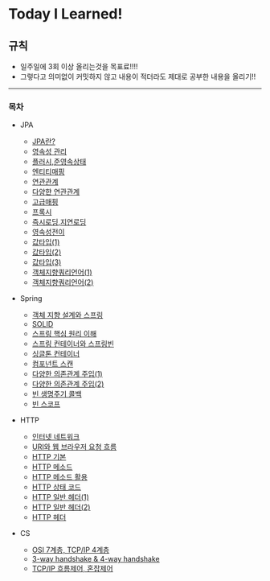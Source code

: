 # Today I Learned!

## 규칙
- 일주일에 3회 이상 올리는것을 목표료!!!!
- 그렇다고 의미없이 커밋하지 않고 내용이 적더라도 제대로 공부한 내용을 올리기!!

---
### 목차

- JPA
  - [JPA란?](https://github.com/juhwan-Ki/TIL/blob/main/JPA/JPA%EB%9E%80%3F.md)
  - [영속성 관리](https://github.com/juhwan-Ki/TIL/blob/main/JPA/%EC%98%81%EC%86%8D%EC%84%B1%EA%B4%80%EB%A6%AC.md)
  - [플러시,준영속상태](https://github.com/juhwan-Ki/TIL/blob/main/JPA/%ED%94%8C%EB%9F%AC%EC%8B%9C%2C%EC%A4%80%EC%98%81%EC%86%8D%EC%83%81%ED%83%9C.md)
  - [엔티티매핑](https://github.com/juhwan-Ki/TIL/blob/main/JPA/%EC%97%94%ED%8B%B0%ED%8B%B0%EB%A7%A4%ED%95%91.md)
  - [연관관계](https://github.com/juhwan-Ki/TIL/blob/main/JPA/%EC%97%B0%EA%B4%80%EA%B4%80%EA%B3%84.md)
  - [다양햔 연관관계](https://github.com/juhwan-Ki/TIL/blob/main/JPA/%EB%8B%A4%EC%96%91%ED%95%9C%20%EC%97%B0%EA%B4%80%EA%B4%80%EA%B3%84.md)
  - [고급매핑](https://github.com/juhwan-Ki/TIL/blob/main/JPA/%EA%B3%A0%EA%B8%89%EB%A7%A4%ED%95%91.md)
  - [프록시](https://github.com/juhwan-Ki/TIL/blob/main/JPA/%ED%94%84%EB%A1%9D%EC%8B%9C.md)
  - [즉시로딩,지연로딩](https://github.com/juhwan-Ki/TIL/blob/main/JPA/%EC%A6%89%EC%8B%9C%EB%A1%9C%EB%94%A9%2C%EC%A7%80%EC%97%B0%EB%A1%9C%EB%94%A9.md)
  - [영속성전이](https://github.com/juhwan-Ki/TIL/blob/main/JPA/%EC%98%81%EC%86%8D%EC%84%B1%EC%A0%84%EC%9D%B4.md)
  - [값타입(1)](https://github.com/juhwan-Ki/TIL/blob/main/JPA/%EA%B0%92%ED%83%80%EC%9E%85(1).md)
  - [값타입(2)](https://github.com/juhwan-Ki/TIL/blob/main/JPA/%EA%B0%92%ED%83%80%EC%9E%85(2).md)
  - [값타입(3)](https://github.com/juhwan-Ki/TIL/blob/main/JPA/%EA%B0%92%ED%83%80%EC%9E%85(3).md)
  - [객체지향쿼리언어(1)](https://github.com/juhwan-Ki/TIL/blob/main/JPA/%EA%B0%9D%EC%B2%B4%EC%A7%80%ED%96%A5%EC%BF%BC%EB%A6%AC%EC%96%B8%EC%96%B4(1).md)
  - [객체지향쿼리언어(2)](https://github.com/juhwan-Ki/TIL/blob/main/JPA/%EA%B0%9D%EC%B2%B4%EC%A7%80%ED%96%A5%EC%BF%BC%EB%A6%AC%EC%96%B8%EC%96%B4(2).md)

- Spring
  - [객체 지향 설계와 스프링](https://github.com/juhwan-Ki/TIL/blob/main/Spring/%EA%B0%9D%EC%B2%B4%20%EC%A7%80%ED%96%A5%20%EC%84%A4%EA%B3%84%EC%99%80%20%EC%8A%A4%ED%94%84%EB%A7%81.md)
  - [SOLID](https://github.com/juhwan-Ki/TIL/blob/main/Spring/SOLID.md)
  - [스프링 핵심 원리 이해](https://github.com/juhwan-Ki/TIL/blob/main/Spring/%EC%8A%A4%ED%94%84%EB%A7%81%20%ED%95%B5%EC%8B%AC%20%EC%9B%90%EB%A6%AC%20%EC%9D%B4%ED%95%B4.md)
  - [스프링 컨테이너와 스프링빈](https://github.com/juhwan-Ki/TIL/blob/main/Spring/%EC%8A%A4%ED%94%84%EB%A7%81%20%EC%BB%A8%ED%85%8C%EC%9D%B4%EB%84%88%EC%99%80%20%EC%8A%A4%ED%94%84%EB%A7%81%EB%B9%88.md)
  - [싱글톤 컨테이너](https://github.com/juhwan-Ki/TIL/blob/main/Spring/%EC%8B%B1%EA%B8%80%ED%86%A4%20%EC%BB%A8%ED%85%8C%EC%9D%B4%EB%84%88.md)
  - [컴포넌트 스캔](https://github.com/juhwan-Ki/TIL/blob/main/Spring/%EC%BB%B4%ED%8F%AC%EB%84%8C%ED%8A%B8%20%EC%8A%A4%EC%BA%94.md)
  - [다양한 의존관계 주입(1)](https://github.com/juhwan-Ki/TIL/blob/main/Spring/%EB%8B%A4%EC%96%91%ED%95%9C%20%EC%9D%98%EC%A1%B4%EA%B4%80%EA%B3%84%20%EC%A3%BC%EC%9E%85(1).md)
  - [다양한 의존관계 주입(2)](https://github.com/juhwan-Ki/TIL/blob/main/Spring/%EB%8B%A4%EC%96%91%ED%95%9C%20%EC%9D%98%EC%A1%B4%EA%B4%80%EA%B3%84%20%EC%A3%BC%EC%9E%85(2).md)
  - [빈 생명주기 콜백](https://github.com/juhwan-Ki/TIL/blob/main/Spring/%EB%B9%88%20%EC%83%9D%EB%AA%85%EC%A3%BC%EA%B8%B0%20%EC%BD%9C%EB%B0%B1.md)
  - [빈 스코프](https://github.com/juhwan-Ki/TIL/blob/main/Spring/%EB%B9%88%20%EC%8A%A4%EC%BD%94%ED%94%84.md)

- HTTP
  - [인터넷 네트워크](https://github.com/juhwan-Ki/TIL/blob/main/HTTP/%EC%9D%B8%ED%84%B0%EB%84%B7%20%EB%84%A4%ED%8A%B8%EC%9B%8C%ED%81%AC.md)
  - [URI와 웹 브라우저 요청 흐름](https://github.com/juhwan-Ki/TIL/blob/main/HTTP/URI%EC%99%80%20%EC%9B%B9%20%EB%B8%8C%EB%9D%BC%EC%9A%B0%EC%A0%80%20%EC%9A%94%EC%B2%AD%20%ED%9D%90%EB%A6%84.md)
  - [HTTP 기본](https://github.com/juhwan-Ki/TIL/blob/main/HTTP/HTTP%20%EA%B8%B0%EB%B3%B8.md)
  - [HTTP 메소드](https://github.com/juhwan-Ki/TIL/blob/main/HTTP/HTTP%20%EB%A9%94%EC%86%8C%EB%93%9C.md)
   - [HTTP 메소드 활용](https://github.com/juhwan-Ki/TIL/blob/main/HTTP/HTTP%20%EB%A9%94%EC%86%8C%EB%93%9C%20%ED%99%9C%EC%9A%A9.md)
  - [HTTP 상태 코드](https://github.com/juhwan-Ki/TIL/blob/main/HTTP/HTTP%20%EC%83%81%ED%83%9C%20%EC%BD%94%EB%93%9C.md)
  - [HTTP 일반 헤더(1)](https://github.com/juhwan-Ki/TIL/blob/main/HTTP/HTTP%20%EC%9D%BC%EB%B0%98%20%ED%97%A4%EB%8D%94(1).md)
   - [HTTP 일반 헤더(2)](https://github.com/juhwan-Ki/TIL/blob/main/HTTP/HTTP%20%EC%9D%BC%EB%B0%98%20%ED%97%A4%EB%8D%94(2).md)
    - [HTTP 헤더](https://github.com/juhwan-Ki/TIL/blob/main/HTTP/HTTP%20%ED%97%A4%EB%8D%94.md)

- CS
  - [OSI 7계층, TCP/IP 4계층](https://github.com/juhwan-Ki/TIL/blob/main/CS/OSI%207%EA%B3%84%EC%B8%B5%2C%20TCP-IP%204%EA%B3%84%EC%B8%B5.md)
  - [3-way handshake & 4-way handshake](https://github.com/juhwan-Ki/TIL/blob/main/CS/3-way%20handshake%20%26%204-way%20handshake.md)
  - [TCP/IP 흐름제어, 혼잡제어]()